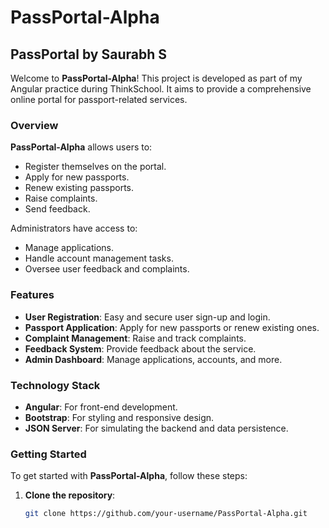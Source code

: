 # PassPortal-Alpha

## PassPortal by Saurabh S

Welcome to **PassPortal-Alpha**! This project is developed as part of my Angular practice during ThinkSchool. It aims to provide a comprehensive online portal for passport-related services.

### Overview

**PassPortal-Alpha** allows users to:
- Register themselves on the portal.
- Apply for new passports.
- Renew existing passports.
- Raise complaints.
- Send feedback.

Administrators have access to:
- Manage applications.
- Handle account management tasks.
- Oversee user feedback and complaints.

### Features

- **User Registration**: Easy and secure user sign-up and login.
- **Passport Application**: Apply for new passports or renew existing ones.
- **Complaint Management**: Raise and track complaints.
- **Feedback System**: Provide feedback about the service.
- **Admin Dashboard**: Manage applications, accounts, and more.

### Technology Stack

- **Angular**: For front-end development.
- **Bootstrap**: For styling and responsive design.
- **JSON Server**: For simulating the backend and data persistence.

### Getting Started

To get started with **PassPortal-Alpha**, follow these steps:

1. **Clone the repository**:
   ```bash
   git clone https://github.com/your-username/PassPortal-Alpha.git
